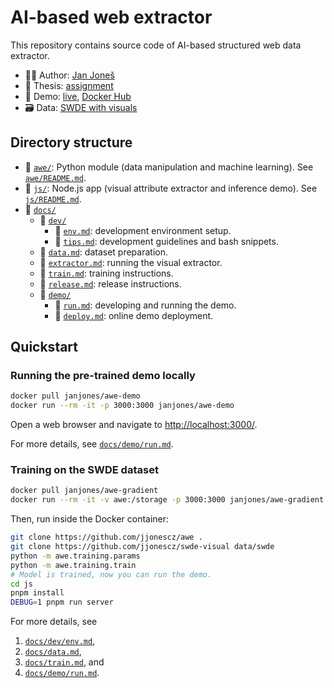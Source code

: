 # AI-based web extractor

This repository contains source code of AI-based structured web data extractor.

- 👨‍💻 Author: [Jan Joneš](https://github.com/jjonescz)
- 📜 Thesis: [assignment](https://is.cuni.cz/studium/dipl_st/index.php?id=&tid=&do=main&doo=detail&did=241832)
- 🚀 Demo: [live](https://bit.ly/awedemo),
  [Docker Hub](https://hub.docker.com/repository/docker/janjones/awe-demo)
- 🗃️ Data: [SWDE with visuals](https://github.com/jjonescz/swde-visual)

## Directory structure

- 📂 [`awe/`](awe): Python module (data manipulation and machine learning).
  See [`awe/README.md`](awe/README.md).
- 📂 [`js/`](js): Node.js app (visual attribute extractor and inference demo).
  See [`js/README.md`](js/README.md).
- 📂 [`docs/`](docs)
  - 📂 [`dev/`](docs/dev)
    - 📄 [`env.md`](docs/dev/env.md): development environment setup.
    - 📄 [`tips.md`](docs/dev/tips.md): development guidelines and bash snippets.
  - 📄 [`data.md`](docs/data.md): dataset preparation.
  - 📄 [`extractor.md`](docs/extractor.md): running the visual extractor.
  - 📄 [`train.md`](docs/train.md): training instructions.
  - 📄 [`release.md`](docs/release.md): release instructions.
  - 📂 [`demo/`](docs/demo)
    - 📄 [`run.md`](docs/demo/run.md): developing and running the demo.
    - 📄 [`deploy.md`](docs/demo/deploy.md): online demo deployment.

## Quickstart

### Running the pre-trained demo locally

```bash
docker pull janjones/awe-demo
docker run --rm -it -p 3000:3000 janjones/awe-demo
```

Open a web browser and navigate to <http://localhost:3000/>.

For more details, see [`docs/demo/run.md`](docs/demo/run.md).

### Training on the SWDE dataset

```bash
docker pull janjones/awe-gradient
docker run --rm -it -v awe:/storage -p 3000:3000 janjones/awe-gradient bash
```

Then, run inside the Docker container:

```bash
git clone https://github.com/jjonescz/awe .
git clone https://github.com/jjonescz/swde-visual data/swde
python -m awe.training.params
python -m awe.training.train
# Model is trained, now you can run the demo.
cd js
pnpm install
DEBUG=1 pnpm run server
```

For more details, see
1. [`docs/dev/env.md`](docs/dev/env.md),
2. [`docs/data.md`](docs/data.md),
3. [`docs/train.md`](docs/train.md), and
4. [`docs/demo/run.md`](docs/demo/run.md).
